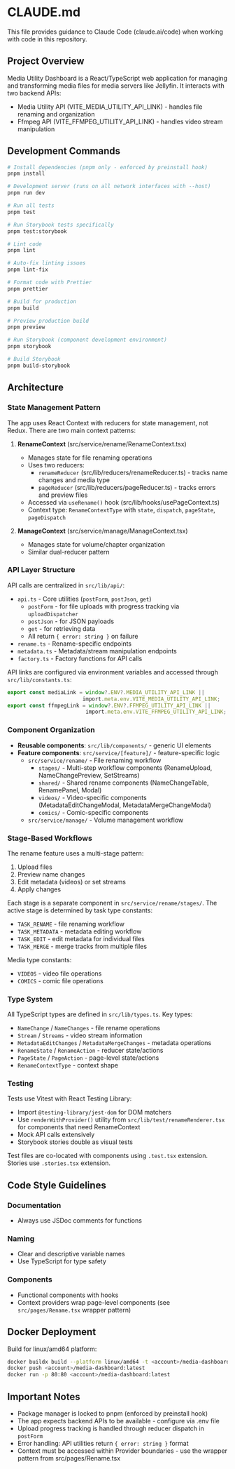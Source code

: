 # CLAUDE.md

This file provides guidance to Claude Code (claude.ai/code) when working with code in this repository.

## Project Overview

Media Utility Dashboard is a React/TypeScript web application for managing and transforming media files for media servers like Jellyfin. It interacts with two backend APIs:
- Media Utility API (VITE_MEDIA_UTILITY_API_LINK) - handles file renaming and organization
- Ffmpeg API (VITE_FFMPEG_UTILITY_API_LINK) - handles video stream manipulation

## Development Commands

```bash
# Install dependencies (pnpm only - enforced by preinstall hook)
pnpm install

# Development server (runs on all network interfaces with --host)
pnpm run dev

# Run all tests
pnpm test

# Run Storybook tests specifically
pnpm test:storybook

# Lint code
pnpm lint

# Auto-fix linting issues
pnpm lint-fix

# Format code with Prettier
pnpm prettier

# Build for production
pnpm build

# Preview production build
pnpm preview

# Run Storybook (component development environment)
pnpm storybook

# Build Storybook
pnpm build-storybook
```

## Architecture

### State Management Pattern

The app uses React Context with reducers for state management, not Redux. There are two main context patterns:

1. **RenameContext** (src/service/rename/RenameContext.tsx)
   - Manages state for file renaming operations
   - Uses two reducers:
     - `renameReducer` (src/lib/reducers/renameReducer.ts) - tracks name changes and media type
     - `pageReducer` (src/lib/reducers/pageReducer.ts) - tracks errors and preview files
   - Accessed via `useRename()` hook (src/lib/hooks/usePageContext.ts)
   - Context type: `RenameContextType` with `state`, `dispatch`, `pageState`, `pageDispatch`

2. **ManageContext** (src/service/manage/ManageContext.tsx)
   - Manages state for volume/chapter organization
   - Similar dual-reducer pattern

### API Layer Structure

API calls are centralized in `src/lib/api/`:
- `api.ts` - Core utilities (`postForm`, `postJson`, `get`)
  - `postForm` - for file uploads with progress tracking via `uploadDispatcher`
  - `postJson` - for JSON payloads
  - `get` - for retrieving data
  - All return `{ error: string }` on failure
- `rename.ts` - Rename-specific endpoints
- `metadata.ts` - Metadata/stream manipulation endpoints
- `factory.ts` - Factory functions for API calls

API links are configured via environment variables and accessed through `src/lib/constants.ts`:
```typescript
export const mediaLink = window?.ENV?.MEDIA_UTILITY_API_LINK ||
                        import.meta.env.VITE_MEDIA_UTILITY_API_LINK;
export const ffmpegLink = window?.ENV?.FFMPEG_UTILITY_API_LINK ||
                         import.meta.env.VITE_FFMPEG_UTILITY_API_LINK;
```

### Component Organization

- **Reusable components**: `src/lib/components/` - generic UI elements
- **Feature components**: `src/service/[feature]/` - feature-specific logic
  - `src/service/rename/` - File renaming workflow
    - `stages/` - Multi-step workflow components (RenameUpload, NameChangePreview, SetStreams)
    - `shared/` - Shared rename components (NameChangeTable, RenamePanel, Modal)
    - `videos/` - Video-specific components (MetadataEditChangeModal, MetadataMergeChangeModal)
    - `comics/` - Comic-specific components
  - `src/service/manage/` - Volume management workflow

### Stage-Based Workflows

The rename feature uses a multi-stage pattern:
1. Upload files
2. Preview name changes
3. Edit metadata (videos) or set streams
4. Apply changes

Each stage is a separate component in `src/service/rename/stages/`. The active stage is determined by task type constants:
- `TASK_RENAME` - file renaming workflow
- `TASK_METADATA` - metadata editing workflow
- `TASK_EDIT` - edit metadata for individual files
- `TASK_MERGE` - merge tracks from multiple files

Media type constants:
- `VIDEOS` - video file operations
- `COMICS` - comic file operations

### Type System

All TypeScript types are defined in `src/lib/types.ts`. Key types:
- `NameChange` / `NameChanges` - file rename operations
- `Stream` / `Streams` - video stream information
- `MetadataEditChanges` / `MetadataMergeChanges` - metadata operations
- `RenameState` / `RenameAction` - reducer state/actions
- `PageState` / `PageAction` - page-level state/actions
- `RenameContextType` - context shape

### Testing

Tests use Vitest with React Testing Library:
- Import `@testing-library/jest-dom` for DOM matchers
- Use `renderWithProvider()` utility from `src/lib/test/renameRenderer.tsx` for components that need RenameContext
- Mock API calls extensively
- Storybook stories double as visual tests

Test files are co-located with components using `.test.tsx` extension.
Stories use `.stories.tsx` extension.

## Code Style Guidelines

### Documentation
- Always use JSDoc comments for functions

### Naming
- Clear and descriptive variable names
- Use TypeScript for type safety

### Components
- Functional components with hooks
- Context providers wrap page-level components (see `src/pages/Rename.tsx` wrapper pattern)

## Docker Deployment

Build for linux/amd64 platform:
```bash
docker buildx build --platform linux/amd64 -t <account>/media-dashboard .
docker push <account>/media-dashboard:latest
docker run -p 80:80 <account>/media-dashboard:latest
```

## Important Notes

- Package manager is locked to pnpm (enforced by preinstall hook)
- The app expects backend APIs to be available - configure via .env file
- Upload progress tracking is handled through reducer dispatch in `postForm`
- Error handling: API utilities return `{ error: string }` format
- Context must be accessed within Provider boundaries - use the wrapper pattern from src/pages/Rename.tsx
